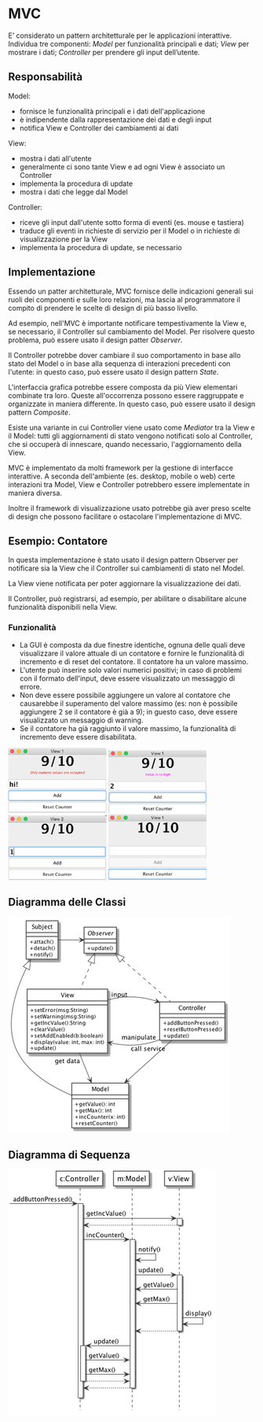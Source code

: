 # MVC

E’ considerato un pattern architetturale per le applicazioni interattive. Individua tre componenti: *Model* per funzionalità principali e dati; *View* per mostrare i dati; *Controller* per prendere gli input dell’utente.

## Responsabilità

Model:

- fornisce le funzionalità principali e i dati dell'applicazione
- è indipendente dalla rappresentazione dei dati e degli input
- notifica View e Controller dei cambiamenti ai dati

View:

- mostra i dati all'utente
- generalmente ci sono tante View e ad ogni View è associato un Controller
- implementa la procedura di update
- mostra i dati che legge dal Model

Controller:

- riceve gli input dall'utente sotto forma di eventi (es. mouse e tastiera)
- traduce gli eventi in richieste di servizio per il Model o in richieste di visualizzazione per la View
- implementa la procedura di update, se necessario

## Implementazione

Essendo un patter architetturale, MVC fornisce delle indicazioni generali sui ruoli dei componenti e sulle loro relazioni, ma lascia al programmatore il compito di prendere le scelte di design di più basso livello.

Ad esempio, nell'MVC è importante notificare tempestivamente la View e, se necessario, il Controller sul cambiamento del Model. Per risolvere questo problema, può essere usato il design patter *Observer*.

Il Controller potrebbe dover cambiare il suo comportamento in base allo stato del Model o in base alla sequenza di interazioni precedenti con l'utente: in questo caso, può essere usato il design pattern *State*.

L'interfaccia grafica potrebbe essere composta da più View elementari combinate tra loro. Queste all'occorrenza possono essere raggruppate e organizzate in maniera differente. In questo caso, può essere usato il design pattern *Composite*.

Esiste una variante in cui Controller viene usato come *Mediator* tra la View e il Model: tutti gli aggiornamenti di stato vengono notificati solo al Controller, che si occuperà di innescare, quando necessario, l'aggiornamento della View.

MVC è implementato da molti framework per la gestione di interfacce interattive. A seconda dell'ambiente (es. desktop, mobile o web) certe interazioni tra Model, View e Controller potrebbero essere implementate in maniera diversa.

Inoltre il framework di visualizzazione usato potrebbe già aver preso scelte di design che possono facilitare o ostacolare l'implementazione di MVC.

## Esempio: Contatore

In questa implementazione è stato usato il design pattern Observer per notificare sia la View che il Controller sui cambiamenti di stato nel Model.

La View viene notificata per poter aggiornare la visualizzazione dei dati.

Il Controller, può registrarsi, ad esempio, per abilitare o disabilitare alcune funzionalità disponibili nella View.

### Funzionalità

- La GUI è composta da due finestre identiche, ognuna delle quali deve visualizzare il valore attuale di un contatore e fornire le funzionalità di incremento e di reset del contatore. Il contatore ha un valore massimo.
- L'utente può inserire solo valori numerici positivi; in caso di problemi con il formato dell'input, deve essere visualizzato un messaggio di errore.
- Non deve essere possibile aggiungere un valore al contatore che causarebbe il superamento del valore massimo (es: non è possibile aggiungere 2 se il contatore è già a 9); in guesto caso, deve essere visualizzato un messaggio di warning.
- Se il contatore ha già raggiunto il valore massimo, la funzionalità di incremento deve essere disabilitata.

<p float="left">
	<img src="img/screen4.png" width="200" />
  	<img src="img/screen2.png" width="200" /> 
  	<img src="img/screen1.png" width="200" />
	<img src="img/screen3.png" width="200" />
</p>

## Diagramma delle Classi

![Diagramma delle classi](uml/class_diagram.png)

## Diagramma di Sequenza

![Diagramma di Sequenza](uml/sequence_diagram.png)
